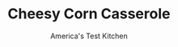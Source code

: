 ---
layout: ../../layouts/MarkdownPostLayout.astro
title: Cheesy Corn Casserole
author: America's Test Kitchen
pubDate: 2023-03-15
description: "Too many versions of this Midwestern favorite go wrong. It was time to set things right."
image_url: https://res.cloudinary.com/hksqkdlah/image/upload/ar_1:1,c_fill,dpr_2.0,f_auto,fl_lossy.progressive.strip_profile,g_faces:auto,q_auto:low,w_344/26416_sfs-cheesy-corn-casserole-jalapeno-6
tags: ["Side Dishes","Vegetables","Cheese","Casseroles"]
calories: 3380
protein: 13
carbohydrates: 29
fats: 
fiber: 2
ingredients: ["8 ounces, Monterey Jack cheese","1/2 cup (2 1/2 ounces), all-purpose flour","1/3 cup (1 2/3 ounces), cornmeal","2 teaspoons, baking powder","1 teaspoon, salt","1/4 teaspoon, pepper","1/4 teaspoon, cayenne pepper","2 pounds, frozen corn, thawed","4 , scallions, white and green parts separated and sliced thin","1 cup, sour cream","1 ounce, Parmesan cheese, grated (1/2 cup)","2 , large eggs, lightly beaten","4 tablespoons, unsalted butter, melted"]
serves: 10
time: "1½ hours"
instructions: ["Adjust oven rack to middle position and heat oven to 350 degrees. Grease 13 by 9-inch baking dish. Cut 4 ounces of Monterey Jack into 1/2-inch cubes. Shred remaining 4 ounces of Monterey Jack on large holes of box grater; set aside. Whisk flour, cornmeal, baking powder, salt, pepper, and cayenne together in large bowl.","Pulse half of corn and scallion whites in food processor to coarse puree, about 10 pulses. Stir pureed corn mixture into flour mixture. Stir in sour cream, 1/4 cup Parmesan, eggs, melted butter, remaining half of corn, and cubed Monterey Jack until combined. Transfer mixture to prepared baking dish. Sprinkle with shredded Monterey Jack and remaining 1/4 cup Parmesan.","Bake until casserole is slightly puffy and cheese is golden brown, 45 to 50 minutes. Transfer casserole to wire rack and let cool for 10 minutes. Sprinkle with scallion greens and serve."]
nutrition: ["290 mg Potassium","368 mg Phosphorus","364 mg Calcium","1 mg Iron","33 mg Magnesium","407 mg Sodium","1 mg Zinc","19 g Fat","2 mg Niacin (B3)","5 g Monounsaturated","1 g Polyunsaturated","6 mg Vitamin C","86 mg Cholesterol","11 g Saturated","2 g Fiber","19 µg Folic acid","49 µg Folate (food)","3 g Sugars","8 µg Vitamin K","109 g Water","29 g Carbs","82 µg Folate equivalent (total)","13 g Protein","167 µg Vitamin A","338 kcal Energy","3380 calories"]
notes: "Two pounds of fresh corn kernels (from about 8 cobs) can be substituted for the frozen corn."
---